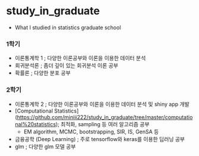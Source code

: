 # study_in_graduate
- What I studied in statistics graduate school

### 1학기
* 이론통계학 1 ; 다양한 이론공부와 이론을 이용한 데이터 분석
* 회귀분석론 ; 좀더 깊이 있는 회귀분석 이론 공부
* 확률론 ; 다양한 분포 공부

### 2학기
* 이론통계학 2 ; 다양한 이론공부와 이론을 이용한 데이터 분석 및 shiny app 개발
* [Computational Statistics] (https://github.com/miniii222/study_in_graduate/tree/master/computational%20statistics); 최적화, sampling 등 여러 알고리즘 공부
  * EM algorithm, MCMC, bootstrapping, SIR, IS, GenSA 등
* 금융공학 (Deep Learning) ; 주로 tensorflow와 keras를 이용한 딥러닝 공부
* glm ; 다양한 glm 모델 공부
